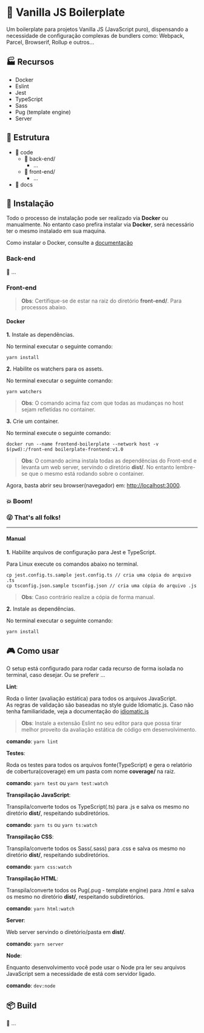 # :icecream: Vanilla JS Boilerplate

Um boilerplate para projetos Vanilla JS (JavaScript puro), dispensando a necessidade de configuração complexas de bundlers como: Webpack, Parcel, Browserif, Rollup e outros...

## :factory: Recursos

* Docker
* Eslint
* Jest
* TypeScript
* Sass
* Pug (template engine)
* Server

## :file_folder: Estrutura

* :file_folder: code
    * :open_file_folder: back-end/
        * ...
    * :open_file_folder: front-end/
        * ...
* :file_folder: docs

## :electric_plug: Instalação

Todo o processo de instalação pode ser realizado via **Docker** ou manualmente. No entanto caso prefira instalar via **Docker**, será necessário ter o mesmo instalado em sua maquina.

Como instalar o Docker, consulte a [documentação](https://docs.docker.com/get-docker/)

### Back-end

:construction: ...
### Front-end

> **Obs**: Certifique-se de estar na raiz do diretório **front-end/**. Para processos abaixo. 

#### Docker

__1.__ Instale as dependências.

No terminal executar o seguinte comando:   

`yarn install`

__2.__ Habilite os watchers para os assets.

No terminal executar o seguinte comando:

`yarn watchers`

> __Obs__: O comando acima faz com que todas as mudanças no host sejam refletidas no container.

__3.__ Crie um container.

No terminal execute o seguinte comando:

```
docker run --name frontend-boilerplate --network host -v $(pwd):/front-end boilerplate-frontend:v1.0
```

> __Obs__: O comando acima instala todas as dependências do Front-end e levanta um web server, servindo o diretório **dist/**. No entanto lembre-se que o mesmo está rodando sobre o container.


Agora, basta abrir seu browser(navegador) em: [http://localhost:3000](http://localhost:3000).

### :boom: Boom!
### :stuck_out_tongue_winking_eye: That's all folks!

---

#### Manual

__1.__ Habilite arquivos de configuração para Jest e TypeScript.   

Para Linux execute os comandos abaixo no terminal.    

```
cp jest.config.ts.sample jest.config.ts // cria uma cópia do arquivo .ts
cp tsconfig.json.sample tsconfig.json // cria uma cópia do arquivo .js
```

> __Obs__: Caso contrário realize a cópia de forma manual.   

__2.__ Instale as dependências.

No terminal executar o seguinte comando:   

`yarn install`

## :video_game: Como usar

O setup está configurado para rodar cada recurso de forma isolada no terminal, caso desejar. Ou se preferir ...

__Lint__:

Roda o linter (avaliação estática) para todos os arquivos JavaScript.   
As regras de validação são baseadas no style guide Idiomatic.js. Caso não tenha familiaridade, veja a documentação do [idiomatic.js](https://github.com/rwaldron/idiomatic.js)

> __Obs__: Instale a extensão Eslint no seu editor para que possa tirar melhor proveito da avaliação estática de código em desenvolvimento.

__comando__: `yarn lint`   

__Testes__:

Roda os testes para todos os arquivos fonte(TypeScript) e gera o relatório de cobertura(coverage) em um pasta com nome **coverage/** na raiz.

__comando__: `yarn test` ou `yarn test:watch`   

__Transpilação JavaScript__:

Transpila/converte todos os TypeScript(.ts) para .js e salva os mesmo no diretório **dist/**, respeitando subdiretórios.

__comando__: `yarn ts` ou `yarn ts:watch`   

__Transpilação CSS__:

Transpila/converte todos os Sass(.sass) para .css e salva os mesmo no diretório **dist/**, respeitando subdiretórios.

__comando__: `yarn css:watch`   

__Transpilação HTML__:

Transpila/converte todos os Pug(.pug - template engine) para .html e salva os mesmo no diretório **dist/**, respeitando subdiretórios.

__comando__: `yarn html:watch`     

__Server__:

Web server servindo o diretório/pasta em **dist/**.

__comando__: `yarn server`

__Node__:

Enquanto desenvolvimento você pode usar o Node pra ler seu arquivos JavaScript sem a necessidade de está com servidor ligado.

__comando__: `dev:node`   


## :package: Build

:construction: ...